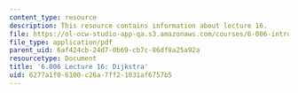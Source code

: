 ```yaml
---
content_type: resource
description: This resource contains information about lecture 16.
file: https://ol-ocw-studio-app-qa.s3.amazonaws.com/courses/6-006-introduction-to-algorithms-fall-2011/6277a1f06100c26a7ff21031af6757b5_MIT6_006F11_lec16.pdf
file_type: application/pdf
parent_uid: 6af424cb-24d7-0b69-cb7c-86df8a25a92a
resourcetype: Document
title: '6.006 Lecture 16: Dijkstra'
uid: 6277a1f0-6100-c26a-7ff2-1031af6757b5
---
```

